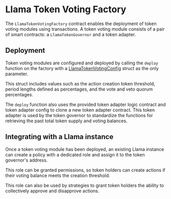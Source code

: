 # Llama Token Voting Factory

The `LlamaTokenVotingFactory` contract enables the deployment of token voting modules using transactions. A token voting module consists of a pair of smart contracts: a `LlamaTokenGovernor` and a token adapter.

## Deployment

Token voting modules are configured and deployed by calling the `deploy` function on the factory with a [LlamaTokenVotingConfig](https://github.com/llamaxyz/llama-periphery/blob/main/src/lib/Structs.sol#L82) struct as the only parameter.

This struct includes values such as the action creation token threshold, period lengths defined as percentages, and the vote and veto quorum percentages.

The `deploy` function also uses the provided token adapter logic contract and token adapter config to clone a new token adapter contract. This token adapter is used by the token governor to standardize the functions for retrieving the past total token supply and voting balances. 

## Integrating with a Llama instance

Once a token voting module has been deployed, an existing Llama instance can create a policy with a dedicated role and assign it to the token governor's address.

This role can be granted permissions, so token holders can create actions if their voting balance meets the creation threshold.

This role can also be used by strategies to grant token holders the ability to collectively approve and disapprove actions.
